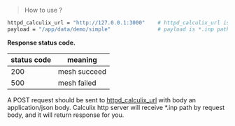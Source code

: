 > How to use ?

``` bash
httpd_calculix_url = "http://127.0.0.1:3000"    # httpd_calculix_url is calculix server address
payload = "/app/data/demo/simple"               # payload is *.inp path which in calculix container
```

**Response status code.**

| status code |    meaning   |
| ----------- | ------------ |
|     200     | mesh succeed |
|     500     | mesh failed  | 

A POST request should be sent to [httpd_calculix_url](http://127.0.0.1:3000) with body an application/json body.
Calculix http server will receive \*.inp path by request body, and it will return response for you.


